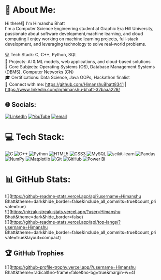 # 💫 About Me:
Hi there!👋 I'm Himanshu Bhatt
<br>I'm a Computer Science Engineering student at Graphic Era Hill University, passionate about software development,machine learning, and cloud computing.I enjoy working on machine learning projects, full-stack development, and leveraging technology to solve real-world problems.
<br><br>💻 Tech Stack: C, C++, Python, SQL
<br>🚀 Projects: AI & ML models, web applications, and cloud-based solutions
<br>📌 Core Subjects: Operating Systems (OS), Database Management Systems (DBMS), Computer Networks (CN)
<br>🎓 Certifications: Data Science, Java OOPs, Hackathon finalist
<br>🔗 Connect with me: https://github.com/HimanshuBhatt8341 | https://www.linkedin.com/in/himanshu-bhatt-32baaa229/


## 🌐 Socials:
[![LinkedIn](https://img.shields.io/badge/LinkedIn-%230077B5.svg?logo=linkedin&logoColor=white)](https://linkedin.com/in/https://www.linkedin.com/in/himanshu-bhatt-32baaa229/) [![YouTube](https://img.shields.io/badge/YouTube-%23FF0000.svg?logo=YouTube&logoColor=white)](https://youtube.com/@www.youtube.com/@HimanshuBhatt0077) [![email](https://img.shields.io/badge/Email-D14836?logo=gmail&logoColor=white)](mailto:himanshubhatt8341@gmail.com) 

# 💻 Tech Stack:
![C](https://img.shields.io/badge/c-%2300599C.svg?style=for-the-badge&logo=c&logoColor=white) ![C++](https://img.shields.io/badge/c++-%2300599C.svg?style=for-the-badge&logo=c%2B%2B&logoColor=white) ![Python](https://img.shields.io/badge/python-3670A0?style=for-the-badge&logo=python&logoColor=ffdd54) ![HTML5](https://img.shields.io/badge/html5-%23E34F26.svg?style=for-the-badge&logo=html5&logoColor=white) ![CSS3](https://img.shields.io/badge/css3-%231572B6.svg?style=for-the-badge&logo=css3&logoColor=white) ![MySQL](https://img.shields.io/badge/mysql-4479A1.svg?style=for-the-badge&logo=mysql&logoColor=white) ![scikit-learn](https://img.shields.io/badge/scikit--learn-%23F7931E.svg?style=for-the-badge&logo=scikit-learn&logoColor=white) ![Pandas](https://img.shields.io/badge/pandas-%23150458.svg?style=for-the-badge&logo=pandas&logoColor=white) ![NumPy](https://img.shields.io/badge/numpy-%23013243.svg?style=for-the-badge&logo=numpy&logoColor=white) ![Matplotlib](https://img.shields.io/badge/Matplotlib-%23ffffff.svg?style=for-the-badge&logo=Matplotlib&logoColor=black) ![Git](https://img.shields.io/badge/git-%23F05033.svg?style=for-the-badge&logo=git&logoColor=white) ![GitHub](https://img.shields.io/badge/github-%23121011.svg?style=for-the-badge&logo=github&logoColor=white) ![Power Bi](https://img.shields.io/badge/power_bi-F2C811?style=for-the-badge&logo=powerbi&logoColor=black)
# 📊 GitHub Stats:
![](https://github-readme-stats.vercel.app/api?username=Himanshu Bhatt&theme=dark&hide_border=false&include_all_commits=true&count_private=true)<br/>
![](https://nirzak-streak-stats.vercel.app/?user=Himanshu Bhatt&theme=dark&hide_border=false)<br/>
![](https://github-readme-stats.vercel.app/api/top-langs/?username=Himanshu Bhatt&theme=dark&hide_border=false&include_all_commits=true&count_private=true&layout=compact)

## 🏆 GitHub Trophies
![](https://github-profile-trophy.vercel.app/?username=Himanshu Bhatt&theme=radical&no-frame=false&no-bg=true&margin-w=4)

